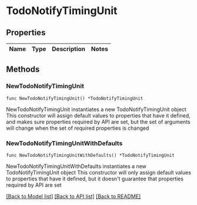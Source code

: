 # TodoNotifyTimingUnit

## Properties

Name | Type | Description | Notes
------------ | ------------- | ------------- | -------------

## Methods

### NewTodoNotifyTimingUnit

`func NewTodoNotifyTimingUnit() *TodoNotifyTimingUnit`

NewTodoNotifyTimingUnit instantiates a new TodoNotifyTimingUnit object
This constructor will assign default values to properties that have it defined,
and makes sure properties required by API are set, but the set of arguments
will change when the set of required properties is changed

### NewTodoNotifyTimingUnitWithDefaults

`func NewTodoNotifyTimingUnitWithDefaults() *TodoNotifyTimingUnit`

NewTodoNotifyTimingUnitWithDefaults instantiates a new TodoNotifyTimingUnit object
This constructor will only assign default values to properties that have it defined,
but it doesn't guarantee that properties required by API are set


[[Back to Model list]](../README.md#documentation-for-models) [[Back to API list]](../README.md#documentation-for-api-endpoints) [[Back to README]](../README.md)


